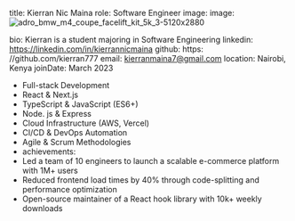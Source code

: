 title: Kierran Nic Maina
role: Software Engineer image: 
image: ![adro_bmw_m4_coupe_facelift_kit_5k_3-5120x2880](https://github.com/user-attachments/assets/2494b767-078d-4da7-a469-a3407f198159)

bio: Kierran is a student majoring in Software Engineering
linkedin: https://linkedin.com/in/kierrannicmaina
github: https: //github.com/kierran777
email: kierranmaina7@gmail.com
location: Nairobi, Kenya
joinDate: March 2023
- Full-stack Development
- React & Next.js
- TypeScript & JavaScript (ES6+)
- Node. js & Express
- Cloud Infrastructure (AWS, Vercel)
- CI/CD & DevOps Automation
- Agile & Scrum Methodologies
- achievements:
- Led a team of 10 engineers to launch a scalable e-commerce platform with 1M+ users
- Reduced frontend load times by 40% through code-splitting and performance optimization
- Open-source maintainer of a React hook library with 10k+ weekly downloads
